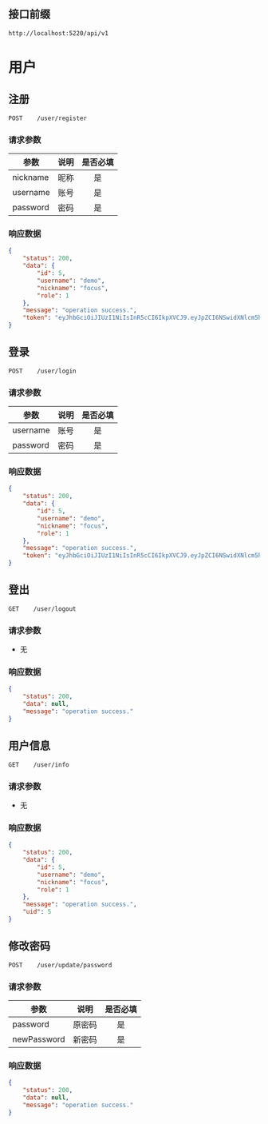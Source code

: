 
## 接口前缀

```shell
http://localhost:5220/api/v1
```

# 用户

## 注册

```
POST    /user/register
```

### 请求参数

| 参数 | 说明 | 是否必填 |
| ---|---|:---: |
| nickname | 昵称 | 是 |
| username | 账号 | 是 |
| password | 密码 | 是 |


### 响应数据

```json
{
    "status": 200,
    "data": {
        "id": 5,
        "username": "demo",
        "nickname": "focus",
        "role": 1
    },
    "message": "operation success.",
    "token": "eyJhbGciOiJIUzI1NiIsInR5cCI6IkpXVCJ9.eyJpZCI6NSwidXNlcm5hbWUiOiJkZW1vIiwibmlja25hbWUiOiJmb2N1cyIsInJvbGUiOjEsImlhdCI6MTYxODY3MzIzMCwiZXhwIjoxNjE4ODQ2MDMwfQ.QKtOB8L4usa5OEa_dUK5alNlapGzY-7B7rD6PvjB-JM"
}
```

## 登录

```
POST    /user/login
```

### 请求参数

| 参数 | 说明 | 是否必填 |
| ---|---|:---: |
| username | 账号 | 是 |
| password | 密码 | 是 |


### 响应数据

```json
{
    "status": 200,
    "data": {
        "id": 5,
        "username": "demo",
        "nickname": "focus",
        "role": 1
    },
    "message": "operation success.",
    "token": "eyJhbGciOiJIUzI1NiIsInR5cCI6IkpXVCJ9.eyJpZCI6NSwidXNlcm5hbWUiOiJkZW1vIiwibmlja25hbWUiOiJmb2N1cyIsInJvbGUiOjEsImlhdCI6MTYxODY3MzQyMCwiZXhwIjoxNjE4ODQ2MjIwfQ.GXcMxvMbWQPKcP82ThaN4e3hefCAwfgEFEKRdVM2x-I"
}
```

## 登出

```
GET    /user/logout
```

### 请求参数

- 无


### 响应数据

```json
{
    "status": 200,
    "data": null,
    "message": "operation success."
}
```

## 用户信息

```
GET    /user/info
```

### 请求参数

- 无


### 响应数据

```json
{
    "status": 200,
    "data": {
        "id": 5,
        "username": "demo",
        "nickname": "focus",
        "role": 1
    },
    "message": "operation success.",
    "uid": 5
}
```


## 修改密码

```
POST    /user/update/password
```

### 请求参数

| 参数 | 说明 | 是否必填 |
| ---|---|:---: |
| password | 原密码 | 是 |
| newPassword | 新密码 | 是 |


### 响应数据

```json
{
    "status": 200,
    "data": null,
    "message": "operation success."
}
```
